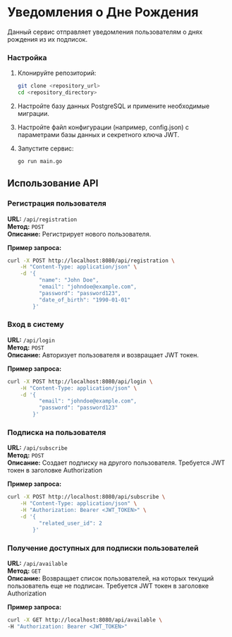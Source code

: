 # Уведомления о Дне Рождения

Данный сервис отправляет уведомления пользователям о днях рождения из их подписок.


### Настройка

1. Клонируйте репозиторий:
    ```sh
    git clone <repository_url>
    cd <repository_directory>
    ```

2. Настройте базу данных PostgreSQL и примените необходимые миграции.

3. Настройте файл конфигурации (например, config.json) с параметрами базы данных и секретного ключа JWT.

4. Запустите сервис:
    ```sh
    go run main.go
    ```

## Использование API

### Регистрация пользователя

**URL:** `/api/registration`  
**Метод:** `POST`  
**Описание:** Регистрирует нового пользователя.

**Пример запроса:**
```sh
curl -X POST http://localhost:8080/api/registration \
    -H "Content-Type: application/json" \
    -d '{
          "name": "John Doe",
          "email": "johndoe@example.com",
          "password": "password123",
          "date_of_birth": "1990-01-01"
        }'
```

### Вход в систему

**URL:** `/api/login`  
**Метод:** `POST`  
**Описание:** Авторизует пользователя и возвращает JWT токен.


**Пример запроса:**
```sh
curl -X POST http://localhost:8080/api/login \
    -H "Content-Type: application/json" \
    -d '{
          "email": "johndoe@example.com",
          "password": "password123"
        }'

```




### Подписка на пользователя


**URL:** `/api/subscribe`  
**Метод:** `POST`  
**Описание:** Создает подписку на другого пользователя. Требуется JWT токен в заголовке Authorization


**Пример запроса:**
```sh
curl -X POST http://localhost:8080/api/subscribe \
    -H "Content-Type: application/json" \
    -H "Authorization: Bearer <JWT_TOKEN>" \
    -d '{
          "related_user_id": 2
        }'

```

### Получение доступных для подписки пользователей


**URL:** `/api/available`  
**Метод:** `GET`  
**Описание:** Возвращает список пользователей, на которых текущий пользователь еще не подписан. Требуется JWT токен в заголовке Authorization


**Пример запроса:**
```sh
curl -X GET http://localhost:8080/api/available \
-H "Authorization: Bearer <JWT_TOKEN>"
```
